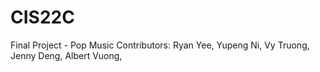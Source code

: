 # CIS22C
Final Project - Pop Music
Contributors: 
Ryan Yee,
Yupeng Ni,
Vy Truong,
Jenny Deng,
Albert Vuong,
